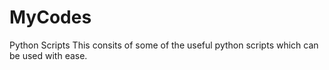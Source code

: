 # MyCodes
Python Scripts
This consits of some of the useful python scripts which can be used with ease.
